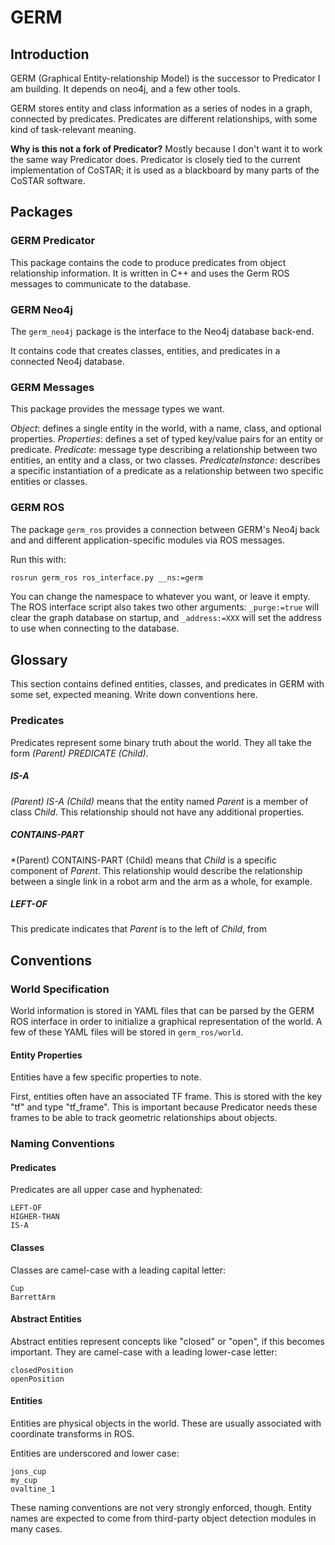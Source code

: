 # GERM

## Introduction

GERM (Graphical Entity-relationship Model) is the successor to Predicator I am building. It depends on neo4j, and a few other tools.

GERM stores entity and class information as a series of nodes in a graph, connected by predicates. Predicates are different relationships, with some kind of task-relevant meaning.

**Why is this not a fork of Predicator?** Mostly because I don't want it to work the same way Predicator does. Predicator is closely tied to the current implementation of CoSTAR; it is used as a blackboard by many parts of the CoSTAR software.

## Packages

### GERM Predicator

This package contains the code to produce predicates from object relationship information. It is written in C++ and uses the Germ ROS messages to communicate to the database.

### GERM Neo4j

The `germ_neo4j` package is the interface to the Neo4j database back-end.

It contains code that creates classes, entities, and predicates in a connected Neo4j database.

### GERM Messages

This package provides the message types we want.

*Object*: defines a single entity in the world, with a name, class, and optional properties.
*Properties*: defines a set of typed key/value pairs for an entity or predicate.
*Predicate*: message type describing a relationship between two entities, an entity and a class, or two classes.
*PredicateInstance*: describes a specific instantiation of a predicate as a relationship between two specific entities or classes.

### GERM ROS

The package `germ_ros` provides a connection between GERM's Neo4j back and and different application-specific modules via ROS messages.

Run this with:

```bash
rosrun germ_ros ros_interface.py __ns:=germ
```

You can change the namespace to whatever you want, or leave it empty. The ROS interface script also takes two other arguments: `_purge:=true` will clear the graph database on startup, and `_address:=XXX` will set the address to use when connecting to the database.

## Glossary

This section contains defined entities, classes, and predicates in GERM with some set, expected meaning. Write down conventions here.

### Predicates

Predicates represent some binary truth about the world. They all take the form *(Parent) PREDICATE (Child)*.

##### IS-A

*(Parent) IS-A (Child)* means that the entity named *Parent* is a member of class *Child*. This relationship should not have any additional properties.

##### CONTAINS-PART

*(Parent) CONTAINS-PART (Child) means that *Child* is a specific component of *Parent*. This relationship would describe the relationship between a single link in a robot arm and the arm as a whole, for example.

##### LEFT-OF

This predicate indicates that *Parent* is to the left of *Child*, from


## Conventions

### World Specification

World information is stored in YAML files that can be parsed by the GERM ROS interface in order to initialize a graphical representation of the world. A few of these YAML files will be stored in `germ_ros/world`.

#### Entity Properties

Entities have a few specific properties to note.

First, entities often have an associated TF frame. This is stored with the key "tf" and type "tf_frame". This is important because Predicator needs these frames to be able to track geometric relationships about objects.

### Naming Conventions

#### Predicates

Predicates are all upper case and hyphenated:

```
LEFT-OF
HIGHER-THAN
IS-A
```

#### Classes

Classes are camel-case with a leading capital letter:

```
Cup
BarrettArm
```

#### Abstract Entities

Abstract entities represent concepts like "closed" or "open", if this becomes important. They are camel-case with a leading lower-case letter:

```
closedPosition
openPosition
```

#### Entities

Entities are physical objects in the world. These are usually associated with coordinate transforms in ROS.

Entities are underscored and lower case:

```
jons_cup
my_cup
ovaltine_1
```

These naming conventions are not very strongly enforced, though. Entity names are expected to come from third-party object detection modules in many cases.


